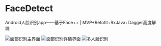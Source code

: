 # FaceDetect
Android人脸识别app——基于Face++ | MVP+Retofit+RxJava+Dagger高度解耦

![面部识别主界面](https://upload-images.jianshu.io/upload_images/12266363-31e31a5672b3065e.png?imageMogr2/auto-orient/strip%7CimageView2/2/w/1240)
![面部识别详情界面](https://upload-images.jianshu.io/upload_images/12266363-7e27ecef63a5eed4.png?imageMogr2/auto-orient/strip%7CimageView2/2/w/1240)
![多人脸识别](https://upload-images.jianshu.io/upload_images/12266363-d2bc53f978a9451c.png?imageMogr2/auto-orient/strip%7CimageView2/2/w/1240)
